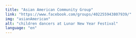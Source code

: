 ```yaml
---
title: "Asian American Community Group"
link: "https://www.facebook.com/groups/402255943807939/"
img: "asianAmerican"
alt: "children dancers at Lunar New Year Festival"
language: "en"
---
```

